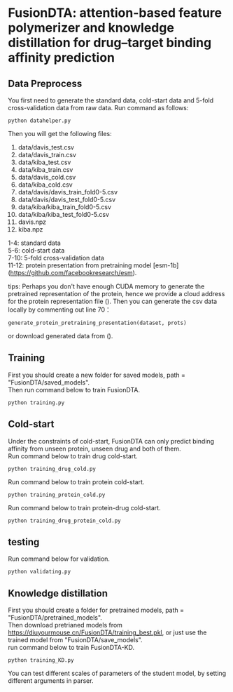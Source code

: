 # FusionDTA: attention-based feature polymerizer and knowledge distillation for drug–target binding affinity prediction

## Data Preprocess
You first need to generate the standard data, cold-start data and 5-fold cross-validation data from raw data. 
Run command as follows:
    
    python datahelper.py

Then you will get the following files:
1. data/davis_test.csv
2. data/davis_train.csv
3. data/kiba_test.csv
4. data/kiba_train.csv
5. data/davis_cold.csv
6. data/kiba_cold.csv
7. data/davis/davis_train_fold0-5.csv
8. data/davis/davis_test_fold0-5.csv
9. data/kiba/kiba_train_fold0-5.csv
10. data/kiba/kiba_test_fold0-5.csv
11. davis.npz
12. kiba.npz


1-4: standard data  
5-6: cold-start data  
7-10: 5-fold cross-validation data  
11-12: protein presentation from pretraining model [esm-1b] (https://github.com/facebookresearch/esm).

tips: Perhaps you don't have enough CUDA memory to generate the pretrained representation of the protein, hence we provide a cloud address for the protein representation file (). Then you can generate the csv data locally by commenting out line 70： 

    generate_protein_pretraining_presentation(dataset, prots)  
    
or download generated data from ().

## Training
First you should create a new folder for saved models, path = "FusionDTA/saved_models".  
Then run command below to train FusionDTA.

    python training.py
  
## Cold-start
Under the constraints of cold-start, FusionDTA can only predict binding affinity from unseen protein, unseen drug and both of them.  
Run command below to train drug cold-start.

    python training_drug_cold.py
    
Run command below to train protein cold-start.

    python training_protein_cold.py
    
Run command below to train protein-drug cold-start.

    python training_drug_protein_cold.py

  
## testing
Run command below for validation.

    python validating.py 

## Knowledge distillation
First you should create a folder for pretrained models, path = "FusionDTA/pretrained_models".  
Then download pretrianed models from https://diuyourmouse.cn/FusionDTA/training_best.pkl, or just use the trained model from "FusionDTA/save_models".  
run command below to train FusionDTA-KD.

    python training_KD.py
    
You can test different scales of parameters of the student model, by setting different arguments in parser.
